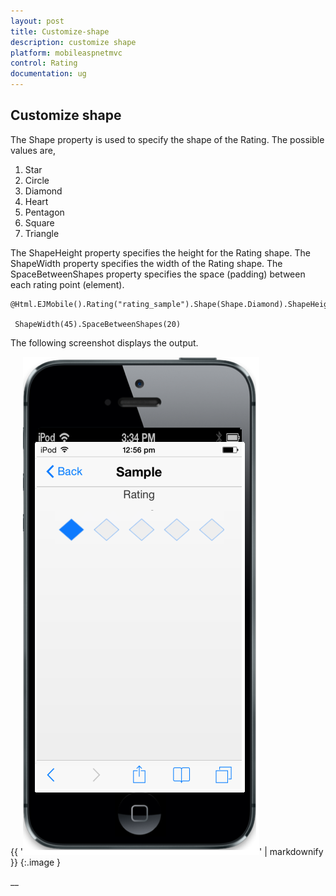 ```yaml
---
layout: post
title: Customize-shape
description: customize shape
platform: mobileaspnetmvc
control: Rating
documentation: ug
---
```


## Customize shape

The Shape property is used to specify the shape of the Rating. The possible values are,

1. Star
2. Circle
3. Diamond
4. Heart
5. Pentagon
6. Square
7. Triangle



The ShapeHeight property specifies the height for the Rating shape. The ShapeWidth property specifies the width of the Rating shape. The SpaceBetweenShapes property specifies the space (padding) between each rating point (element).

    @Html.EJMobile().Rating("rating_sample").Shape(Shape.Diamond).ShapeHeight(40).   

     ShapeWidth(45).SpaceBetweenShapes(20)



The following screenshot displays the output.                        

{{ '![C:/Users/Vignesh Kumar/Desktop/1.png](Customize-shape_images/Customize-shape_img1.png)' | markdownify }}
{:.image }


__





